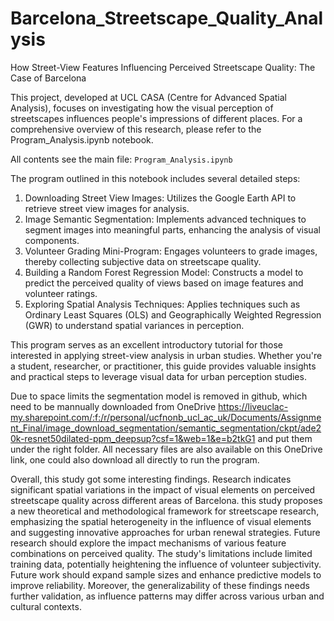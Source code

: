 # Barcelona_Streetscape_Quality_Analysis
How Street-View Features Influencing Perceived Streetscape Quality: The Case of Barcelona

This project, developed at UCL CASA (Centre for Advanced Spatial Analysis), focuses on investigating how the visual perception of streetscapes influences people's impressions of different places. For a comprehensive overview of this research, please refer to the Program_Analysis.ipynb notebook.

All contents see the main file: `Program_Analysis.ipynb`

The program outlined in this notebook includes several detailed steps:
1. Downloading Street View Images: Utilizes the Google Earth API to retrieve street view images for analysis.
2. Image Semantic Segmentation: Implements advanced techniques to segment images into meaningful parts, enhancing the analysis of visual components.
3. Volunteer Grading Mini-Program: Engages volunteers to grade images, thereby collecting subjective data on streetscape quality.
4. Building a Random Forest Regression Model: Constructs a model to predict the perceived quality of views based on image features and volunteer ratings.
5. Exploring Spatial Analysis Techniques: Applies techniques such as Ordinary Least Squares (OLS) and Geographically Weighted Regression (GWR) to understand spatial variances in perception.

This program serves as an excellent introductory tutorial for those interested in applying street-view analysis in urban studies. Whether you're a student, researcher, or practitioner, this guide provides valuable insights and practical steps to leverage visual data for urban perception studies.

Due to space limits the segmentation model is removed in github, which need to be mannually downloaded from OneDrive https://liveuclac-my.sharepoint.com/:f:/r/personal/ucfnonb_ucl_ac_uk/Documents/Assignment_Final/image_download_segmentation/semantic_segmentation/ckpt/ade20k-resnet50dilated-ppm_deepsup?csf=1&web=1&e=b2tkG1  and put them under the right folder. All necessary files are also available on this OneDrive link, one could also download all directly to run the program.

Overall, this study got some interesting findings. Research indicates significant spatial variations in the impact of visual elements on perceived streetscape quality across different areas of Barcelona. this study proposes a new theoretical and methodological framework for streetscape research, emphasizing the spatial heterogeneity in the influence of visual elements and suggesting innovative approaches for urban renewal strategies. Future research should explore the impact mechanisms of various feature combinations on perceived quality. The study's limitations include limited training data, potentially heightening the influence of volunteer subjectivity. Future work should expand sample sizes and enhance predictive models to improve reliability. Moreover, the generalizability of these findings needs further validation, as influence patterns may differ across various urban and cultural contexts.


